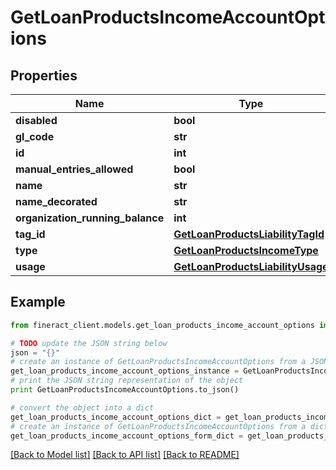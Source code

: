 # GetLoanProductsIncomeAccountOptions


## Properties

Name | Type | Description | Notes
------------ | ------------- | ------------- | -------------
**disabled** | **bool** |  | [optional] 
**gl_code** | **str** |  | [optional] 
**id** | **int** |  | [optional] 
**manual_entries_allowed** | **bool** |  | [optional] 
**name** | **str** |  | [optional] 
**name_decorated** | **str** |  | [optional] 
**organization_running_balance** | **int** |  | [optional] 
**tag_id** | [**GetLoanProductsLiabilityTagId**](GetLoanProductsLiabilityTagId.md) |  | [optional] 
**type** | [**GetLoanProductsIncomeType**](GetLoanProductsIncomeType.md) |  | [optional] 
**usage** | [**GetLoanProductsLiabilityUsage**](GetLoanProductsLiabilityUsage.md) |  | [optional] 

## Example

```python
from fineract_client.models.get_loan_products_income_account_options import GetLoanProductsIncomeAccountOptions

# TODO update the JSON string below
json = "{}"
# create an instance of GetLoanProductsIncomeAccountOptions from a JSON string
get_loan_products_income_account_options_instance = GetLoanProductsIncomeAccountOptions.from_json(json)
# print the JSON string representation of the object
print GetLoanProductsIncomeAccountOptions.to_json()

# convert the object into a dict
get_loan_products_income_account_options_dict = get_loan_products_income_account_options_instance.to_dict()
# create an instance of GetLoanProductsIncomeAccountOptions from a dict
get_loan_products_income_account_options_form_dict = get_loan_products_income_account_options.from_dict(get_loan_products_income_account_options_dict)
```
[[Back to Model list]](../README.md#documentation-for-models) [[Back to API list]](../README.md#documentation-for-api-endpoints) [[Back to README]](../README.md)


